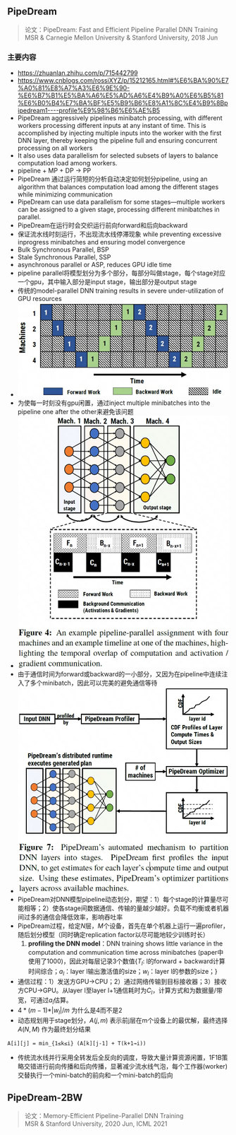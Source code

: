 ## PipeDream
> 论文：PipeDream: Fast and Efficient Pipeline Parallel DNN Training  
> MSR & Carnegie Mellon University & Stanford University, 2018 Jun

### 主要内容
- https://zhuanlan.zhihu.com/p/715442799
- https://www.cnblogs.com/rossiXYZ/p/15212165.html#%E6%BA%90%E7%A0%81%E8%A7%A3%E6%9E%90-%E6%B7%B1%E5%BA%A6%E5%AD%A6%E4%B9%A0%E6%B5%81%E6%B0%B4%E7%BA%BF%E5%B9%B6%E8%A1%8C%E4%B9%8Bpipedream1----profile%E9%98%B6%E6%AE%B5
- PipeDream aggressively pipelines minibatch processing, with different workers processing different inputs at any instant of time. This is accomplished by injecting multiple inputs into the worker with the first DNN layer, thereby keeping the pipeline full and ensuring concurrent processing on all workers  
- It also uses data parallelism for selected subsets of layers to balance computation load among workers.
- pipeline + MP + DP → PP
- PipeDream 通过运行简短的分析自动决定如何划分pipeline, using an algorithm that balances computation load among the different stages while minimizing communication
- PipeDream can use data parallelism for some stages—multiple workers can be assigned to a given stage, processing different minibatches in parallel.
- PipeDream在运行时会交织运行前向forward和后向backward
- 保证流水线时刻运行，不出现流水线停滞现象 while preventing excessive inprogress minibatches and ensuring model convergence
- Bulk Synchronous Parallel, BSP
- Stale Synchronous Parallel, SSP
- asynchronous parallel or ASP, reduces GPU idle time
- pipeline parallel将模型划分为多个部分，每部分叫做stage，每个stage对应一个gpu，其中输入部分是input stage，输出部分是output stage
- 传统的model-parallel DNN training results in severe under-utilization of GPU resources
- ![alt text](image.png)
- 为使每一时刻没有gpu闲置，通过inject multiple minibatches into the pipeline one after the other来避免该问题
- ![alt text](image-1.png)
- 由于通信时间为forward或backward的一小部分，又因为在pipeline中连续注入了多个minibatch，因此可以完美的避免通信等待
- ![alt text](image-2.png)
- PipeDream对DNN模型pipeline动态划分，期望：1）每个stage的计算量尽可能相等；2）使各stage间数据通信、传输的量越少越好。负载不均衡或者机器间过多的通信会降低效率，影响吞吐率
- PipeDream过程，给定$N$层，$M$个设备，首先在单个机器上运行一遍profiler，随后划分模型（同时确定replication factor以尽可能地较少训练时长）
    1. **profiling the DNN model**：DNN training shows little variance in the computation and communication time across minibatches (paper中使用了1000)，因此对每层记录3个数值{$T_l$: l的forward + backward计算时间综合；$a_l$：layer l输出激活值的size；$w_l$：layer l的参数的size；}
- 通信过程：1）发送方GPU→CPU；2）通过网络传输到目标接收器；3）接收方CPU→GPU。从layer l至layer l+1通信耗时为$C_l$，计算方式和为数据量/带宽，可通过$a_l$估算。
- $4*(m-1)*\vert w_l\vert /m$ 为什么是4而不是2
- 动态规划用于stage划分，$A(j, m)$ 表示前j层在m个设备上的最优解，最终选择$A(N, M)$ 作为最终划分结果
```
A[i][j] = min_{1≤k≤i} (A[k][j-1] + T(k+1→i))
```
- 传统流水线并行采用全转发后全反向的调度，导致大量计算资源闲置，1F1B策略交错进行前向传播和后向传播，显著减少流水线气泡，每个工作器(worker)交替执行一个mini-batch的前向和一个mini-batch的后向

## PipeDream-2BW
> 论文：Memory-Efficient Pipeline-Parallel DNN Training  
> MSR & Stanford University, 2020 Jun, ICML 2021